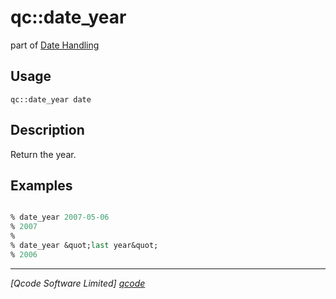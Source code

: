 qc::date_year
=============

part of [Date Handling](../qc/wiki/DateHandling)

Usage
-----
`qc::date_year date`

Description
-----------
Return the year.

Examples
--------
```tcl

% date_year 2007-05-06
% 2007
%
% date_year &quot;last year&quot;
% 2006

```

----------------------------------
*[Qcode Software Limited] [qcode]*

[qcode]: www.qcode.co.uk "Qcode Software"
